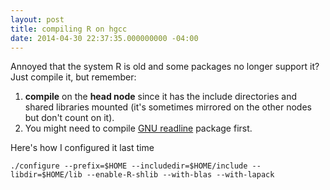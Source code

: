 ```yaml
---
layout: post
title: compiling R on hgcc
date: 2014-04-30 22:37:35.000000000 -04:00
---
```

Annoyed that the system R is old and some packages no longer support it? Just compile it, but remember:

1. **compile** on the **head node** since it has the include directories and shared libraries mounted (it's sometimes mirrored on the other nodes but don't count on it).
2. You might need to compile [GNU readline](http://cnswww.cns.cwru.edu/php/chet/readline/rltop.html) package first.

Here's how I configured it last time

    ./configure --prefix=$HOME --includedir=$HOME/include --libdir=$HOME/lib --enable-R-shlib --with-blas --with-lapack
